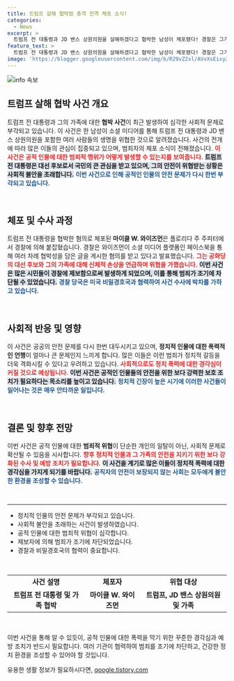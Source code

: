 ```yaml
---
title: 트럼프 살해 협박범 충격 전격 체포 소식!
categories:
  - News
excerpt: >
  트럼프 전 대통령과 JD 밴스 상원의원을 살해하겠다고 협박한 남성이 체포됐다! 경찰은 그가 소셜 미디어에서 반복적인 위협을 했다고 밝혔으며, 국가 기관이 협력해 수사 중이다. 클릭하여 사건의 전말을 확인해보세요!
feature_text: >
  트럼프 전 대통령과 JD 밴스 상원의원을 살해하겠다고 협박한 남성이 체포됐다! 경찰은 그가 소셜 미디어에서 반복적인 위협을 했다고 밝혔으며, 국가 기관이 협력해 수사 중이다. 클릭하여 사건의 전말을 확인해보세요!
image: 'https://blogger.googleusercontent.com/img/b/R29vZ2xl/AVvXsEixyZcFfHzMRdzZMjFBmAUKJYCLCGyLL1o632UiGVXcaFdKo_bkvkuCioo0uUKlGfBVcT3P84aROyZIXSBEx3Aw5nCQ3pTgDom1WDC4m8eifvWiAmWEEVb4x6G_l8C0QH225ldMjyaFvpxGEBGNO37VmDTDMHGhJPq73UglMfDca1-0aw/s1600/blogspot.png'
---
```


<p><img src="https://blogger.googleusercontent.com/img/b/R29vZ2xl/AVvXsEixyZcFfHzMRdzZMjFBmAUKJYCLCGyLL1o632UiGVXcaFdKo_bkvkuCioo0uUKlGfBVcT3P84aROyZIXSBEx3Aw5nCQ3pTgDom1WDC4m8eifvWiAmWEEVb4x6G_l8C0QH225ldMjyaFvpxGEBGNO37VmDTDMHGhJPq73UglMfDca1-0aw/s1600/blogspot.png" alt="info 속보" /></p>

<h2 data-ke-size="size26">트럼프 살해 협박 사건 개요</h2>

<p data-ke-size="size16">트럼프 전 대통령과 그의 가족에 대한 <b>협박 사건</b>이 최근 발생하여 심각한 사회적 문제로 부각되고 있습니다. 이 사건은 한 남성이 소셜 미디어를 통해 트럼프 전 대통령과 JD 밴스 상원의원을 포함한 여러 사람들의 생명을 위협한 것으로 알려졌습니다. 사건의 전개에 따라 많은 이들의 관심이 집중되고 있으며, 범죄자의 체포 소식이 전해졌습니다. <b><span style="color: #ee2323;">이 사건은 공적 인물에 대한 범죄적 행위가 어떻게 발생할 수 있는지를 보여줍니다.</span></b> <b><span style="background-color: #21538527;">트럼프 전 대통령은 대선 후보로서 국민의 큰 관심을 받고 있으며, 그의 안전이 위협받는 상황은 사회적 불안을 초래합니다.</span></b> <b><span style="color: #1a5490;">이번 사건으로 인해 공적인 인물의 안전 문제가 다시 한번 부각되고 있습니다.</span></b> </p>

<p data-ke-size="size16">&nbsp;</p>

<h2 data-ke-size="size26">체포 및 수사 과정</h2>

<p data-ke-size="size16">트럼프 전 대통령을 협박한 혐의로 체포된 <b>마이클 W. 와이즈먼</b>은 플로리다 주 주피터에서 경찰에 의해 붙잡혔습니다. 경찰은 와이즈먼이 소셜 미디어 플랫폼인 페이스북을 통해 여러 차례 협박성을 담은 글을 게시한 혐의를 받고 있다고 발표했습니다. <b><span style="color: #ee2323;">그는 공화당의 대선 후보와 그의 가족에 대해 신체적 손상을 언급하며 위협을 가했습니다.</span></b> <b><span style="background-color: #21538527;">이번 사건은 많은 시민들이 경찰에 제보함으로써 발생하게 되었으며, 이를 통해 범죄가 조기에 차단될 수 있었습니다.</span></b> <b><span style="color: #1a5490;">경찰 당국은 미국 비밀경호국과 협력하여 사건 수사에 박차를 가하고 있습니다.</span></b></p>

<p data-ke-size="size16">&nbsp;</p>

<h2 data-ke-size="size26">사회적 반응 및 영향</h2>

<p data-ke-size="size16">이 사건은 공공의 안전 문제를 다시 한번 대두시키고 있으며, <b>정치적 인물에 대한 폭력적인 언행</b>이 얼마나 큰 문제인지 느끼게 합니다. 많은 이들은 이런 범죄가 정치적 갈등을 더욱 격화시킬 수 있다고 우려하고 있습니다. <b><span style="color: #ee2323;">사회적으로도 정치 폭력에 대한 경각심이 커질 것으로 예상됩니다.</span></b> <b><span style="background-color: #21538527;">이번 사건은 공적인 인물들의 안전을 위한 보다 강력한 보호 조치가 필요하다는 목소리를 높이고 있습니다.</span></b> <b><span style="color: #1a5490;">정치적 긴장이 높은 시기에 이러한 사건들이 일어나는 것은 매우 안타까운 일입니다.</span></b></p>

<p data-ke-size="size16">&nbsp;</p>

<h2 data-ke-size="size26">결론 및 향후 전망</h2>

<p data-ke-size="size16">이번 사건은 공적 인물에 대한 <b>범죄적 위협</b>이 단순한 개인의 일탈이 아닌, 사회적 문제로 확산될 수 있음을 시사합니다. <b><span style="color: #ee2323;">향후 정치적 인물과 그 가족의 안전을 지키기 위한 보다 강화된 수사 및 예방 조치가 필요합니다.</span></b> <b><span style="background-color: #21538527;">이 사건을 계기로 많은 이들이 정치적 폭력에 대한 경각심을 가지게 되기를 바랍니다.</span></b> <b><span style="color: #1a5490;">공직자의 안전이 보장되지 않는 사회는 모두에게 불안한 환경을 조성할 수 있습니다.</span></b></p>

<p data-ke-size="size16">&nbsp;</p>

<hr />

<ul>
  <li>정치적 인물의 안전 문제가 부각되고 있습니다.</li>
  <li>사회적 불안을 초래하는 사건이 발생하였습니다.</li>
  <li>공적 인물에 대한 범죄적 위협이 심각합니다.</li>
  <li>제보자에 의해 범죄가 조기에 차단되었습니다.</li>
  <li>경찰과 비밀경호국의 협력이 중요합니다.</li>
</ul>

<p data-ke-size="size16">&nbsp;</p>

<table style="width:100%">
  <tr>
    <td style="text-align: center; height: 17px;"><b>사건 설명</b></td>
    <td style="text-align: center; height: 17px;"><b>체포자</b></td>
    <td style="text-align: center; height: 17px;"><b>위협 대상</b></td>
  </tr>
  <tr>
    <td style="text-align: center; height: 17px;"><b>트럼프 전 대통령 및 가족 협박</b></td>
    <td style="text-align: center; height: 17px;"><b>마이클 W. 와이즈먼</b></td>
    <td style="text-align: center; height: 17px;"><b>트럼프, JD 밴스 상원의원 및 가족</b></td>
  </tr>
</table>

<p data-ke-size="size16">&nbsp;</p>

<p>이번 사건을 통해 알 수 있듯이, 공적 인물에 대한 폭력을 막기 위한 꾸준한 경각심과 예방 조치가 반드시 필요합니다. 여러 기관이 협력하여 범죄를 조기에 차단하고, 건강한 정치 환경을 조성할 수 있어야 할 것입니다.</p>
유용한 생활 정보가 필요하시다면, <a href="https://qoogle.tistory.com" rel="dofollow">qoogle.tistory.com</a>



